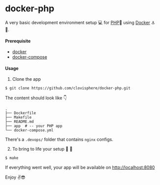 # docker-php

A very basic development environment setup :computer: for [PHP](https://www.php.net/):elephant: using [Docker](https://www.docker.com/) :anchor: :ship:.

#### Prerequisite

+ [docker](https://hub.docker.com/search?q=&type=edition&offering=community&sort=updated_at&order=desc)
+ [docker-compose](https://docs.docker.com/compose/install/)

#### Usage

1. Clone the app

```bash
$ git clone https://github.com/clovisphere/docker-php.git
```

The content should look like :point_down:

```console
.
├── Dockerfile
├── Makefile
├── README.md
├── app  # -- your PHP app
└── docker-compose.yml
```

There's a `.devops/` folder that contains `nginx` configs.

2. To bring to life your setup :stars: :rocket:

```bash
$ make
```

If everything went well, your app will be available on [http://localhost:8080](http://localhost:8080)

Enjoy :v::sunglasses:
